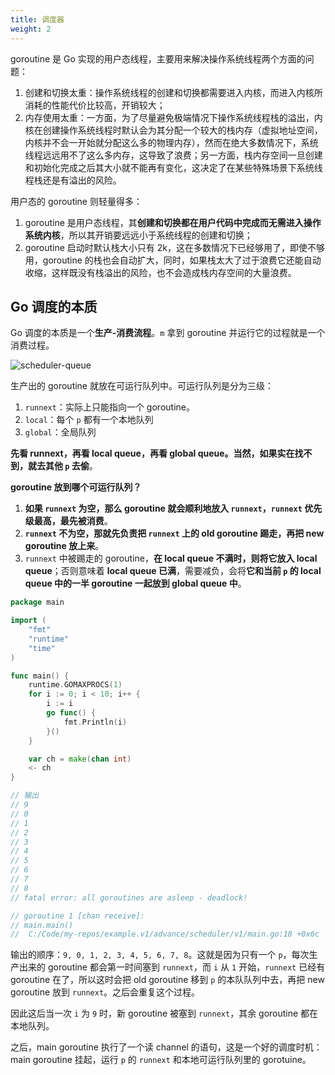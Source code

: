```yaml
---
title: 调度器
weight: 2
---
```


goroutine 是 Go 实现的用户态线程，主要用来解决操作系统线程两个方面的问题：

1. 创建和切换太重：操作系统线程的创建和切换都需要进入内核，而进入内核所消耗的性能代价比较高，开销较大；
2. 内存使用太重：一方面，为了尽量避免极端情况下操作系统线程栈的溢出，内核在创建操作系统线程时默认会为其分配一个较大的栈内存（虚拟地址空间，内核并不会一开始就分配这么多的物理内存），然而在绝大多数情况下，系统线程远远用不了这么多内存，这导致了浪费；另一方面，栈内存空间一旦创建和初始化完成之后其大小就不能再有变化，这决定了在某些特殊场景下系统线程栈还是有溢出的风险。

用户态的 goroutine 则轻量得多：

1. goroutine 是用户态线程，其**创建和切换都在用户代码中完成而无需进入操作系统内核**，所以其开销要远远小于系统线程的创建和切换；
2. goroutine 启动时默认栈大小只有 2k，这在多数情况下已经够用了，即使不够用，goroutine 的栈也会自动扩大，同时，如果栈太大了过于浪费它还能自动收缩，这样既没有栈溢出的风险，也不会造成栈内存空间的大量浪费。

## Go 调度的本质

Go 调度的本质是一个**生产-消费流程**。`m` 拿到 goroutine 并运行它的过程就是一个消费过程。

![scheduler-queue](https://raw.gitcode.com/shipengqi/illustrations/files/main/go/scheduler-queue.png)

生产出的 goroutine 就放在可运行队列中。可运行队列是分为三级：

1. `runnext`：实际上只能指向一个 goroutine。
2. `local`：每个 `p` 都有一个本地队列
3. `global`：全局队列

**先看 runnext，再看 local queue，再看 global queue。当然，如果实在找不到，就去其他 `p` 去偷**。

**goroutine 放到哪个可运行队列？**

1. **如果 `runnext` 为空，那么 goroutine 就会顺利地放入 `runnext`，`runnext` 优先级最高，最先被消费**。
2. **`runnext` 不为空，那就先负责把 `runnext` 上的 old goroutine 踢走，再把 new goroutine 放上来**。
3. `runnext` 中被踢走的 goroutine，**在 local queue 不满时，则将它放入 local queue**；否则意味着 **local queue 已满**，需要减负，会将**它和当前 `p` 的 local queue 中的一半 goroutine 一起放到 global queue 中**。

```go
package main

import (
	"fmt"
	"runtime"
	"time"
)

func main() {
    runtime.GOMAXPROCS(1)
    for i := 0; i < 10; i++ {
        i := i
        go func() {
            fmt.Println(i)
        }()
    }

    var ch = make(chan int)
    <- ch
}

// 输出
// 9
// 0
// 1
// 2
// 3
// 4
// 5
// 6
// 7
// 8
// fatal error: all goroutines are asleep - deadlock!

// goroutine 1 [chan receive]:
// main.main()
// 	C:/Code/my-repos/example.v1/advance/scheduler/v1/main.go:18 +0x6c
```

输出的顺序：`9, 0, 1, 2, 3, 4, 5, 6, 7, 8`。这就是因为只有一个 `p`，每次生产出来的 goroutine 都会第一时间塞到 `runnext`，而 `i` 从 `1` 开始，`runnext` 已经有 goroutine 在了，所以这时会把 old goroutine 移到 `p` 的本队队列中去，再把 new goroutine 放到 `runnext`。之后会重复这个过程。

因此这后当一次 `i` 为 `9` 时，新 goroutine 被塞到 `runnext`，其余 goroutine 都在本地队列。

之后，main goroutine 执行了一个读 channel 的语句，这是一个好的调度时机：main goroutine 挂起，运行 `p` 的 `runnext` 和本地可运行队列里的 gorotuine。